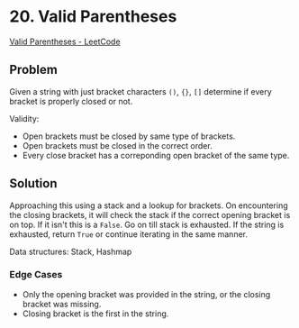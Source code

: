 # 20. Valid Parentheses

[Valid Parentheses - LeetCode](https://leetcode.com/problems/valid-parentheses/description/)

## Problem

Given a string with just bracket characters `()`, `{}`, `[]` determine if every bracket is properly closed or not.

Validity:
- Open brackets must be closed by same type of brackets.
- Open brackets must be closed in the correct order.
- Every close bracket has a correponding open bracket of the same type.

## Solution

Approaching this using a stack and a lookup for brackets. On encountering the closing brackets, it will check the stack if the correct opening bracket is on top. If it isn't this is a `False`. Go on till stack is exhausted. If the string is exhausted, return `True` or continue iterating in the same manner.

Data structures: Stack, Hashmap

### Edge Cases

- Only the opening bracket was provided in the string, or the closing bracket was missing.
- Closing bracket is the first in the string.